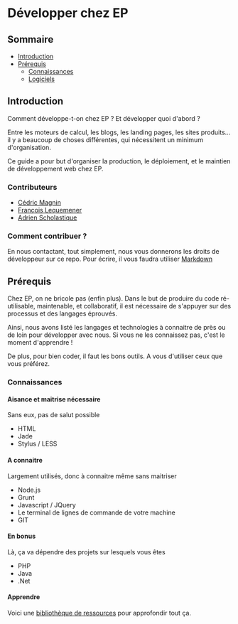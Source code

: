 Développer chez EP
=

## Sommaire

* [Introduction](#introduction)
* [Prérequis](#prerequis)
    * [Connaissances](#connaissances)
    * [Logiciels](#logiciels)

## Introduction

Comment développe-t-on chez EP ? Et développer quoi d'abord ?

Entre les moteurs de calcul, les blogs, les landing pages, les sites produits... il y a beaucoup de choses différentes, qui nécessitent un minimum d'organisation.

Ce guide a pour but d'organiser la production, le déploiement, et le maintien de développement web chez EP.

### Contributeurs

* [Cédric Magnin](https://bitbucket.org/cedric-ep)
* [François Lequemener](https://bitbucket.org/francoislequemener)
* [Adrien Scholastique](https://bitbucket.org/AdrienSCHO)

### Comment contribuer ?

En nous contactant, tout simplement, nous vous donnerons les droits de développeur sur ce repo. Pour écrire, il vous faudra utiliser [Markdown](http://daringfireball.net/projects/markdown/)

## Prérequis

Chez EP, on ne bricole pas (enfin plus). Dans le but de produire du code ré-utilisable, maintenable, et collaboratif, il est nécessaire de s'appuyer sur des processus et des langages éprouvés.

Ainsi, nous avons listé les langages et technologies à connaitre de près ou de loin pour développer avec nous. Si vous ne les connaissez pas, c'est le moment d'apprendre !

De plus, pour bien coder, il faut les bons outils. A vous d'utiliser ceux que vous préférez.

### Connaissances

#### Aisance et maitrise nécessaire

Sans eux, pas de salut possible

* HTML
* Jade
* Stylus / LESS

#### A connaitre

Largement utilisés, donc à connaitre même sans maitriser

* Node.js
* Grunt
* Javascript / JQuery
* Le terminal de lignes de commande de votre machine
* GIT

#### En bonus

Là, ça va dépendre des projets sur lesquels vous êtes

* PHP
* Java
* .Net

#### Apprendre

Voici une [bibliothèque de ressources](RESOURCES.md) pour approfondir tout ça.
